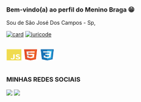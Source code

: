  ### Bem-vindo(a) ao perfil do Menino Braga 😁
Sou de São José Dos Campos - Sp, 
 
 [![card](https://github-readme-stats.vercel.app/api?username=Wesley-Braga&theme=dark&show_icons)](https://github.com/anuraghazra/github-readme-stats)
[![iuricode](https://github-readme-stats.vercel.app/api/top-langs/?username=Wesley-Braga&layout=compact&theme=dark)](https://github.com/anuraghazra/github-readme-stats) 
     
<div style="display: inline_block"><br>
  <img align="center" alt="Js" height="30" width="40" src="https://raw.githubusercontent.com/devicons/devicon/master/icons/javascript/javascript-plain.svg">
  <img align="center" alt="HTML" height="30" width="40" src="https://raw.githubusercontent.com/devicons/devicon/master/icons/html5/html5-original.svg">
  <img align="center" alt="CSS" height="30" width="40" src="https://raw.githubusercontent.com/devicons/devicon/master/icons/css3/css3-original.svg">
</div>
 
<br>
 
### MINHAS REDES SOCIAIS

<div> 
  
  <a href=https://www.instagram.com/braguinha_41/ target="_blank"><img src="https://img.shields.io/badge/-Instagram-%23E4405F?style=for-the-badge&logo=instagram&logoColor=white" target="_blank"></a>
  <a href="https:/www.linkedin.com/in/wesley-braga-costa-b77ba218/" target="_blank"><img src="https://img.shields.io/badge/-LinkedIn-%230077B5?style=for-the-badge&logo=linkedin&logoColor=white" target="_blank"></a>
</div>
